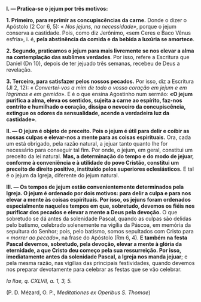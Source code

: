 
**I. — Pratica-se o jejum por três motivos:**

**1. Primeiro, para reprimir as concupiscências da carne.** Donde o dizer o Apóstolo (2 Cor 6, 5): « *Nos jejuns, na necessidade»*, porque o jejum conserva a castidade. Pois, como diz Jerônimo, «sem Ceres e Baco Vênus esfria», i. é, **pela abstinência da comida e da bebida a luxúria se amortece**.

**2. Segundo, praticamos o jejum para mais livremente se nos elevar a alma na contemplação das sublimes verdades**. Por isso, refere a Escritura que Daniel (Dn 10), depois de ter jejuado três semanas, recebeu de Deus a revelação.

**3. Terceiro, para satisfazer pelos nossos pecados.** Por isso, diz a Escritura (Jl 2, 12): « *Convertei-vos a mim de todo o vosso coração em jejum e em lágrimas e em gemido*». E é o que ensina Agostinho num sermão: **«O jejum purifica a alma, eleva os sentidos, sujeita a carne ao espírito, faz-nos contrito e humilhado o coração, dissipa o nevoeiro da concupiscência, extingue os odores da sensualidade, acende a verdadeira luz da castidade»**.

**II. — O jejum é objeto de preceito. Pois o jejum é útil para delir e coibir as nossas culpas e elevar-nos a mente para as coisas espirituais.** Ora, cada um está obrigado, pela razão natural, a jejuar tanto quanto lhe for necessário para conseguir tal fim. Por onde, o jejum, em geral, constitui um preceito da lei natural. **Mas, a determinação do tempo e do modo de jejuar, conforme à conveniência e à utilidade do povo Cristão, constitui um preceito de direito positivo, instituído pelos superiores eclesiásticos.** E tal é o jejum da Igreja, diferente do jejum natural.

**III. — Os tempos de jejum estão convenientemente determinados pela Igreja. O jejum é ordenado por dois motivos: para delir a culpa e para nos elevar a mente às coisas espirituais. Por isso, os jejuns foram ordenados especialmente naqueles tempos em que, sobretudo, devemos os fiéis nos purificar dos pecados e elevar a mente a Deus pela devoção.** O que sobretudo se dá antes da solenidade Pascal, quando as culpas são delidas pelo batismo, celebrado solenemente na vigília da Páscoa, em memória da sepultura do Senhor; pois, pelo batismo, somos sepultados com Cristo para « *morrer ao pecado*», na frase do Apóstolo (Rm 6, 4). **E também na festa Pascal devemos, sobretudo, pela devoção, elevar a mente à glória da eternidade, a que Cristo deu começo pela sua ressurreição. Por isso, imediatamente antes da solenidade Pascal, a Igreja nos manda jejuar**; e pela mesma razão, nas vigílias das principais festividades, quando devemos nos preparar devotamente para celebrar as festas que se vão celebrar.

*Ia IIae, q. CXLVII, a. 1, 3, 5.*

(P. D. Mézard, O. P., *Meditationes ex Operibus S. Thomae*)

